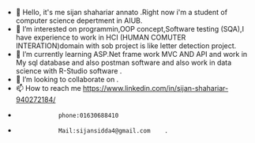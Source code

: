 - 👋 Hello, it's me sijan shahariar annato .Right now i'm a student of computer science depertment in AIUB.
- 👀 I’m interested on programmin,OOP concept,Software testing (SQA),I have experience to work in HCI (HUMAN COMUTER INTERATION)domain with sob project is like letter detection project.
- 🌱 I’m currently learning ASP.Net frame work MVC AND API and work in My sql database and also postman software and also work in data science with R-Studio software .
- 💞️ I’m looking to collaborate on .
- 📫 How to reach me https://www.linkedin.com/in/sijan-shahariar-940272184/
-                 phone:01630688410
-                 Mail:sijansidda4@gmail.com    .

<!---
Sijan04/Sijan04 is a ✨ special ✨ repository because its `README.md` (this file) appears on your GitHub profile.
You can click the Preview link to take a look at your changes.
--->
